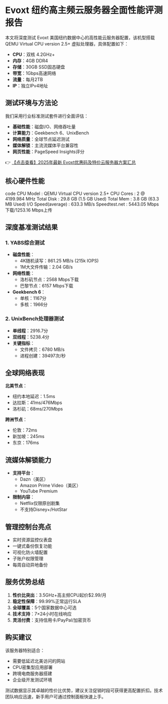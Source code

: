 # Evoxt 纽约高主频云服务器全面性能评测报告

本文将深度测试 Evoxt 美国纽约数据中心的高性能云服务器配置，该机型搭载 QEMU Virtual CPU version 2.5+ 虚拟处理器，具体配置如下：
- **CPU**：双核 4.2GHz+
- **内存**：4GB DDR4
- **存储**：30GB SSD固态硬盘
- **带宽**：1Gbps高速网络
- **流量**：每月2TB
- **IP**：独立IPv4地址

## 测试环境与方法论

我们采用行业标准测试套件进行全面评估：
- **基础性能**：磁盘I/O、网络吞吐量
- **计算能力**：Geekbench 6、UnixBench
- **网络质量**：全球节点延迟测试
- **媒体解锁**：主流流媒体平台兼容性
- **网页性能**：PageSpeed Insights评分

👉 [【点击查看】2025年最新 Evoxt优惠码及特价云服务器方案汇总](https://bit.ly/evoxt)

## 核心硬件性能

code
CPU Model          : QEMU Virtual CPU version 2.5+
CPU Cores          : 2 @ 4199.984 MHz
Total Disk         : 29.8 GB (1.5 GB Used)
Total Mem          : 3.8 GB (63.3 MB Used)
I/O Speed(average) : 633.3 MB/s
Speedtest.net      : 5443.05 Mbps下载/1253.16 Mbps上传

## 深度基准测试结果

### 1. YABS综合测试
- **磁盘性能**：
  - 4K随机读写：861.25 MB/s (215k IOPS)
  - 1M大文件传输：2.04 GB/s
- **网络性能**：
  - 洛杉矶节点：2568 Mbps下载
  - 巴黎节点：6157 Mbps下载
- **Geekbench 6**：
  - 单核：1167分
  - 多核：1966分

### 2. UnixBench处理器测试
- **单线程**：2916.7分
- **双线程**：5238.4分
- **关键指标**：
  - 文件拷贝：6780 MB/s
  - 进程创建：39497次/秒

## 全球网络表现

**北美节点**：
- 纽约本地延迟：1.5ms
- 达拉斯：41ms/476Mbps
- 洛杉矶：68ms/270Mbps

**跨洲节点**：
- 伦敦：72ms
- 新加坡：245ms
- 东京：176ms

## 流媒体解锁能力
- **支持平台**：
  - Dazn（美区）
  - Amazon Prime Video（美区）
  - YouTube Premium
- **限制内容**：
  - Netflix仅限原创剧集
  - 不支持Disney+/HotStar

## 管理控制台亮点
- 实时资源监控仪表盘
- 一键式备份恢复功能
- 可视化防火墙配置
- 子账户权限管理
- 每周自动异地备份

## 服务优势总结
1. **性价比突出**：3.5GHz+高主频CPU起价$2.99/月
2. **稳定性保障**：99.99%正常运行SLA
3. **全球覆盖**：5个国家数据中心可选
4. **技术支持**：7×24小时在线响应
5. **灵活付费**：支持信用卡/PayPal/加密货币

## 购买建议
该服务器特别适合：
- 需要低延迟北美访问的网站
- CPU密集型应用部署
- 跨境电商服务器搭建
- 企业级开发测试环境

测试数据显示其卓越的性价比优势，建议关注促销时段可获得更高配置折扣。技术团队响应迅速，新手用户可通过控制面板快速上手。